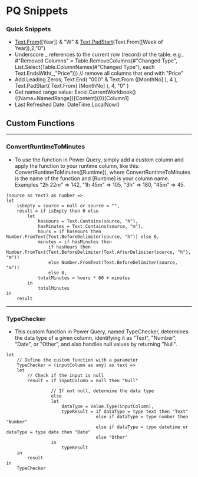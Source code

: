 # PQ Snippets

### Quick Snippets
* [Text.From](https://docs.microsoft.com/en-us/powerquery-m/text-from)([Year]) & "W" & [Text.PadStart](https://docs.microsoft.com/en-us/powerquery-m/text-padstart)(Text.From([Week of Year]),2,"0")
*  Underscore _ references to the current row (record) of the table. e.g., #"Removed Columns" = Table.RemoveColumns(#"Changed Type", List.Select(Table.ColumnNames(#"Changed Type"), each Text.EndsWith(_,"Price"))) // remove all columns that end with "Price"
* Add Leading Zeros; Text.End( "000" & Text.From ([MonthNo] ), 4 ), Text.PadStart( Text.From( [MonthNo] ), 4, "0" )
* Get named range value: Excel.CurrentWorkbook(){[Name=NamedRange]}[Content]{0}[Column1]
* Last Refreshed Date: DateTime.LocalNow()

## Custom Functions

-----
### ConvertRuntimeToMinutes
* To use the function in Power Query, simply add a custom column and apply the function to your runtime column, like this: ConvertRuntimeToMinutes([Runtime]), where ConvertRuntimeToMinutes is the name of the function and [Runtime] is your column name. Examples "2h 22m" => 142, "1h 45m" => 105, "3h" => 180, "45m" => 45.
```
(source as text) as number =>
let
    isEmpty = source = null or source = "",
    result = if isEmpty then 0 else
        let
            hasHours = Text.Contains(source, "h"),
            hasMinutes = Text.Contains(source, "m"),
            hours = if hasHours then Number.FromText(Text.BeforeDelimiter(source, "h")) else 0,
            minutes = if hasMinutes then 
                if hasHours then Number.FromText(Text.BeforeDelimiter(Text.AfterDelimiter(source, "h"), "m")) 
                else Number.FromText(Text.BeforeDelimiter(source, "m"))
                else 0,
            totalMinutes = hours * 60 + minutes
        in
            totalMinutes
in
    result

```

-----

### TypeChecker
* This custom function in Power Query, named TypeChecker, determines the data type of a given column, identifying it as "Text", "Number", "Date", or "Other", and also handles null values by returning "Null".

```
let
    // Define the custom function with a parameter
    TypeChecker = (inputColumn as any) as text =>
    let
        // Check if the input is null
        result = if inputColumn = null then "Null"

                 // If not null, determine the data type
                 else
                 let
                     dataType = Value.Type(inputColumn),
                     typeResult = if dataType = type text then "Text"
                                  else if dataType = type number then "Number"
                                  else if dataType = type datetime or dataType = type date then "Date"
                                  else "Other"
                 in
                     typeResult
    in
        result
in
    TypeChecker


```


